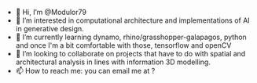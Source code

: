 - 👋 Hi, I’m @Modulor79
- 👀 I’m interested in computational architecture and implementations of AI in generative design.
- 🌱 I’m currently learning dynamo, rhino/grasshopper-galapagos, python and once I'm a bit comfortable with those, tensorflow and openCV 
- 💞️ I’m looking to collaborate on projects that have to do with spatial and architectural analysis in lines with information 3D modelling.
- 📫 How to reach me: you can email me at ?

<!---
Modulor79/Modulor79 is a ✨ special ✨ repository because its `README.md` (this file) appears on your GitHub profile.
You can click the Preview link to take a look at your changes.
--->
